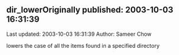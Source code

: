## dir_lowerOriginally published: 2003-10-03 16:31:39 
Last updated: 2003-10-03 16:31:39 
Author: Sameer Chow 
 
lowers the case of all the items found in a specified directory